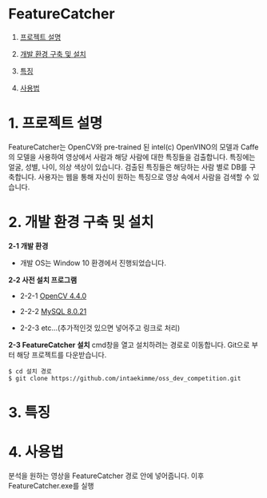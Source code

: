 # FeatureCatcher

  1. [프로젝트 설명](#1-프로젝트-설명)

  2. [개발 환경 구축 및 설치](#2-개발-환경-구축-및-설치)

  3. [특징](#3-특징)

  4. [사용법](#4-사용법)

# 1. 프로젝트 설명
FeatureCatcher는 OpenCV와 pre-trained 된 intel(c) OpenVINO의 모델과 Caffe의 모델을 사용하여 영상에서 사람과 해당 사람에 대한 특징들을 검출합니다. 특징에는 얼굴, 성별, 나이, 의상 색상이 있습니다. 검출된 특징들은 해당하는 사람 별로 DB를 구축합니다. 사용자는 웹을 통해 자신이 원하는 특징으로 영상 속에서 사람을 검색할 수 있습니다.

# 2. 개발 환경 구축 및 설치
<strong>2-1 개발 환경</strong> 
  * 개발 OS는 Window 10 환경에서 진행되었습니다.


<strong>2-2 사전 설치 프로그램</strong>
  
  * 2-2-1 [OpenCV 4.4.0](https://github.com/intaekimme/oss_dev_competition/blob/master/document/OpenCV.md)
  
  * 2-2-2 [MySQL 8.0.21](https://github.com/intaekimme/oss_dev_competition/blob/master/document/MySQL.md)
  
  * 2-2-3 etc...(추가적인것 있으면 넣어주고 링크로 처리)

<strong>2-3 FeatureCatcher 설치</strong>
cmd창을 열고 설치하려는 경로로 이동합니다.
Git으로 부터 해당 프로젝트를 다운받습니다.
```
$ cd 설치 경로
$ git clone https://github.com/intaekimme/oss_dev_competition.git
```

# 3. 특징

# 4. 사용법
분석을 원하는 영상을 FeatureCatcher 경로 안에 넣어줍니다.
이후 FeatureCatcher.exe를 실행